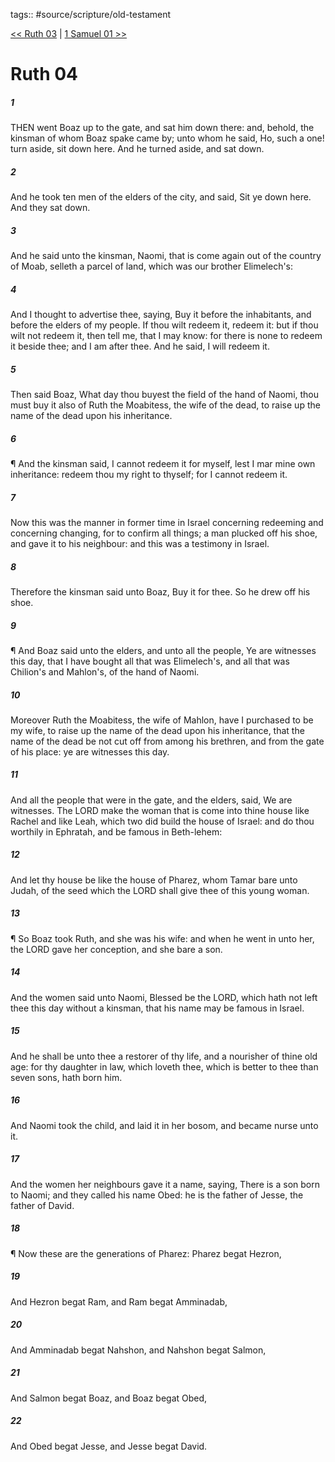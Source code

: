 tags:: #source/scripture/old-testament

[<< Ruth 03](source/scripture/old-testament/08_Ruth/Ruth_03.md) | [1 Samuel 01 >>](source/scripture/old-testament/09_1_Samuel/1_Samuel_01.md)

# Ruth 04

##### 1

THEN went Boaz up to the gate, and sat him down there: and, behold, the kinsman of whom Boaz spake came by; unto whom he said, Ho, such a one! turn aside, sit down here. And he turned aside, and sat down.

##### 2

And he took ten men of the elders of the city, and said, Sit ye down here. And they sat down.

##### 3

And he said unto the kinsman, Naomi, that is come again out of the country of Moab, selleth a parcel of land, which was our brother Elimelech's:

##### 4

And I thought to advertise thee, saying, Buy it before the inhabitants, and before the elders of my people. If thou wilt redeem it, redeem it: but if thou wilt not redeem it, then tell me, that I may know: for there is none to redeem it beside thee; and I am after thee. And he said, I will redeem it.

##### 5

Then said Boaz, What day thou buyest the field of the hand of Naomi, thou must buy it also of Ruth the Moabitess, the wife of the dead, to raise up the name of the dead upon his inheritance.

##### 6

¶ And the kinsman said, I cannot redeem it for myself, lest I mar mine own inheritance: redeem thou my right to thyself; for I cannot redeem it.

##### 7

Now this was the manner in former time in Israel concerning redeeming and concerning changing, for to confirm all things; a man plucked off his shoe, and gave it to his neighbour: and this was a testimony in Israel.

##### 8

Therefore the kinsman said unto Boaz, Buy it for thee. So he drew off his shoe.

##### 9

¶ And Boaz said unto the elders, and unto all the people, Ye are witnesses this day, that I have bought all that was Elimelech's, and all that was Chilion's and Mahlon's, of the hand of Naomi.

##### 10

Moreover Ruth the Moabitess, the wife of Mahlon, have I purchased to be my wife, to raise up the name of the dead upon his inheritance, that the name of the dead be not cut off from among his brethren, and from the gate of his place: ye are witnesses this day.

##### 11

And all the people that were in the gate, and the elders, said, We are witnesses. The LORD make the woman that is come into thine house like Rachel and like Leah, which two did build the house of Israel: and do thou worthily in Ephratah, and be famous in Beth-lehem:

##### 12

And let thy house be like the house of Pharez, whom Tamar bare unto Judah, of the seed which the LORD shall give thee of this young woman.

##### 13

¶ So Boaz took Ruth, and she was his wife: and when he went in unto her, the LORD gave her conception, and she bare a son.

##### 14

And the women said unto Naomi, Blessed be the LORD, which hath not left thee this day without a kinsman, that his name may be famous in Israel.

##### 15

And he shall be unto thee a restorer of thy life, and a nourisher of thine old age: for thy daughter in law, which loveth thee, which is better to thee than seven sons, hath born him.

##### 16

And Naomi took the child, and laid it in her bosom, and became nurse unto it.

##### 17

And the women her neighbours gave it a name, saying, There is a son born to Naomi; and they called his name Obed: he is the father of Jesse, the father of David.

##### 18

¶ Now these are the generations of Pharez: Pharez begat Hezron,

##### 19

And Hezron begat Ram, and Ram begat Amminadab,

##### 20

And Amminadab begat Nahshon, and Nahshon begat Salmon,

##### 21

And Salmon begat Boaz, and Boaz begat Obed,

##### 22

And Obed begat Jesse, and Jesse begat David.
